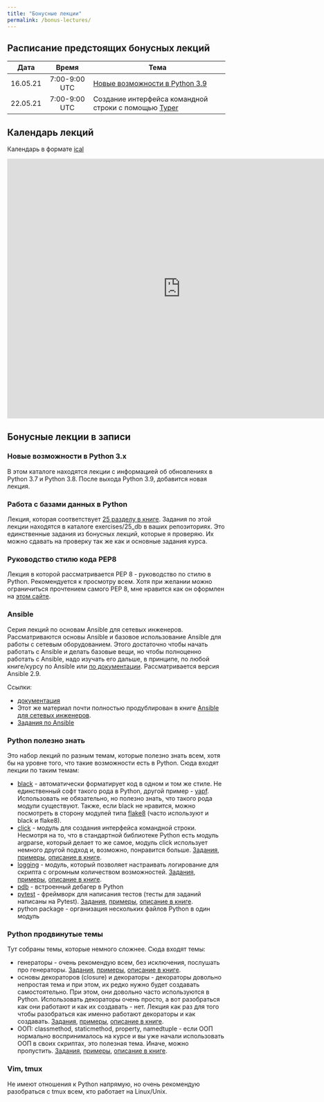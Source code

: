 ```yaml
---
title: "Бонусные лекции"
permalink: /bonus-lectures/
---
```


## Расписание предстоящих бонусных лекций

| Дата     |     Время       | Тема |
|:--------:|:---------------:|------|
| 16.05.21 | 7:00-9:00 UTC   | [Новые возможности в Python 3.9](https://docs.python.org/3/whatsnew/3.9.html) |
| 22.05.21 | 7:00-9:00 UTC   | Создание интерфейса командной строки с помощью [Typer](https://github.com/tiangolo/typer) |


## Календарь лекций

Календарь в формате [ical](https://calendar.google.com/calendar/ical/tbrecv5n6236rajk4t5bogtlo0%40group.calendar.google.com/public/basic.ics)

<iframe src="https://calendar.google.com/calendar/embed?src=tbrecv5n6236rajk4t5bogtlo0%40group.calendar.google.com&ctz=UTC" style="border: 0" width="800" height="600" frameborder="0" scrolling="no"></iframe>


## Бонусные лекции в записи


### Новые возможности в Python 3.x

В этом каталоге находятся лекции с информацией об обновлениях в Python 3.7
и Python 3.8. После выхода Python 3.9, добавится новая лекция.

### Работа с базами данных в Python

Лекция, которая соответствует [25 разделу в книге](https://pyneng.readthedocs.io/ru/latest/book/25_db/index.html).
Задания по этой лекции находятся в каталоге exercises/25_db в ваших репозиториях. Это
единственные задания из бонусных лекций, которые я проверяю. Их можно сдавать на
проверку так же как и основные задания курса. 


### Руководство стилю кода PEP8

Лекция в которой рассматривается PEP 8 - руководство по стилю в Python.
Рекомендуется к просмотру всем. Хотя при желании можно ограничиться прочтением
самого PEP 8, мне нравится как он оформлен на [этом сайте](https://pep8.org/).


### Ansible

Серия лекций по основам Ansible для сетевых инженеров. Рассматриваются основы
Ansible и базовое использование Ansible для работы с сетевым оборудованием.
Этого достаточно чтобы начать работать с Ansible и делать базовые вещи, но чтобы
полноценно работать с Ansible, надо изучать его дальше, в принципе, по любой
книге/курсу по Ansible или [по документации](https://docs.ansible.com/ansible/latest/index.html).
Рассматривается версия Ansible 2.9.

Ссылки:

* [документация](https://docs.ansible.com/ansible/latest/index.html)
* Этот же материал почти полностью продублирован в книге [Ansible для сетевых инженеров](https://ansible-for-network-engineers.readthedocs.io/ru/latest/).
* [Задания по Ansible](https://github.com/natenka/ansible-example-exercises)

### Python полезно знать

Это набор лекций по разным темам, которые полезно знать всем, хотя бы на уровне того, что такие возможности есть в Python. Сюда входят лекции по таким темам:

* [black](https://github.com/psf/black) - автоматически форматирует код в одном и том же стиле. Не единственный
  софт такого рода в Python, другой пример - [yapf](https://github.com/google/yapf). Использовать не обязательно,
  но полезно знать, что такого рода модули существуют. Также, если black не нравится,
  можно посмотреть в сторону модулей типа [flake8](https://flake8.pycqa.org/en/latest/index.html#) (часто используют и black и flake8).
* [click](https://click.palletsprojects.com/en) - модуль для создания интерфейса командной строки. Несмотря на то, что
  в стандартной библиотеке Python есть модуль argparse, который делает то же самое,
  модуль click использует немного другой подход и, возможно, понравится больше.
  [Задания](https://github.com/natenka/advpyneng-examples-exercises/tree/master/exercises/03_click), [примеры](https://github.com/natenka/advpyneng-examples-exercises/tree/master/examples/03_click), [описание в книге](https://advpyneng.readthedocs.io/ru/latest/book/03_click/index.html).
* [logging](https://docs.python.org/3/library/logging.html) - модуль, который позволяет настраивать логирование для скрипта
  с огромным количеством возможностей.
  [Задания](https://github.com/natenka/advpyneng-examples-exercises/tree/master/exercises/03_click), [примеры](https://github.com/natenka/advpyneng-examples-exercises/tree/master/examples/03_click), [описание в книге](https://advpyneng.readthedocs.io/ru/latest/book/05_logging/index.html).
* [pdb](https://docs.python.org/3/library/pdb.html) - встроенный дебагер в Python
* [pytest](https://docs.pytest.org/en/stable/) - фреймворк для написания тестов (тесты для заданий написаны на Pytest).
  [Задания](https://github.com/natenka/advpyneng-examples-exercises/tree/master/exercises/04_pytest_basics), [примеры](https://github.com/natenka/advpyneng-examples-exercises/tree/master/examples/04_pytest_basics), [описание в книге](https://advpyneng.readthedocs.io/ru/latest/book/04_pytest_basics/index.html).
* python package - организация нескольких файлов Python в один модуль

### Python продвинутые темы

Тут собраны темы, которые немного сложнее. Сюда входят темы:

* генераторы - очень рекомендую всем, без исключения, послушать про генераторы.
  [Задания](https://github.com/natenka/advpyneng-examples-exercises/tree/master/exercises/14_generators), [примеры](https://github.com/natenka/advpyneng-examples-exercises/tree/master/examples/14_generators), [описание в книге](https://advpyneng.readthedocs.io/ru/latest/book/14_generators/index.html).
* основы декораторов (closure) и декораторы - декораторы довольно непростая тема
  и при этом, их редко нужно будет создавать самостоятельно. При этом, они довольно
  часто используются в Python. Использовать декораторы очень просто, а вот разобраться
  как они работают и как их создавать - нет. Лекция как раз для того чтобы
  разобраться как именно работают декораторы и как создавать.
  [Задания](https://github.com/natenka/advpyneng-examples-exercises/tree/master/exercises/08_decorators), [примеры](https://github.com/natenka/advpyneng-examples-exercises/tree/master/examples/08_decorators), [описание в книге](https://advpyneng.readthedocs.io/ru/latest/book/Part_II.html).
* ООП: classmethod, staticmethod, property, namedtuple - если ООП нормально
  воспринималось на курсе и вы уже начали использовать ООП в своих скриптах,
  это полезная тема. Иначе, можно пропустить.
  [Задания](https://github.com/natenka/advpyneng-examples-exercises/tree/master/exercises/11_oop_method_decorators), [примеры](https://github.com/natenka/advpyneng-examples-exercises/tree/master/examples/11_oop_method_decorators), [описание в книге](https://advpyneng.readthedocs.io/ru/latest/book/11_oop_method_decorators/index.html).

### Vim, tmux

Не имеют отношения к Python напрямую, но очень рекомендую разобраться с tmux всем, кто работает на Linux/Unix.

